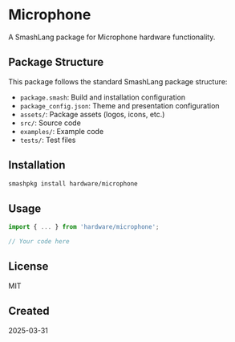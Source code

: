 # Microphone

A SmashLang package for Microphone hardware functionality.

## Package Structure

This package follows the standard SmashLang package structure:

- `package.smash`: Build and installation configuration
- `package_config.json`: Theme and presentation configuration
- `assets/`: Package assets (logos, icons, etc.)
- `src/`: Source code
- `examples/`: Example code
- `tests/`: Test files

## Installation

```bash
smashpkg install hardware/microphone
```

## Usage

```javascript
import { ... } from 'hardware/microphone';

// Your code here
```

## License

MIT

## Created

2025-03-31
